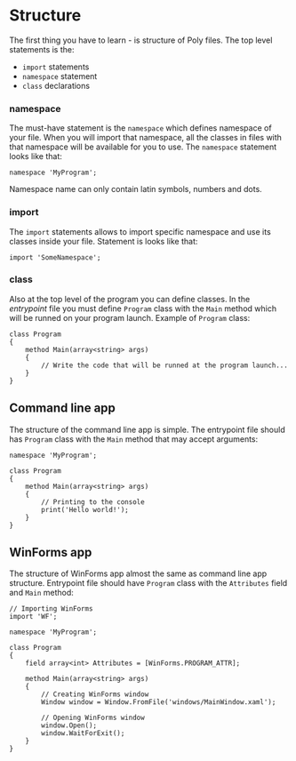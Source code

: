 # Structure
The first thing you have to learn - is structure of Poly files. The top level statements is the:
- `import` statements
- `namespace` statement
- `class` declarations

### namespace
The must-have statement is the `namespace` which defines namespace of your file. When you will import that
namespace, all the classes in files with that namespace will be available for you to use. The `namespace` statement
looks like that:

```poly
namespace 'MyProgram';
```

Namespace name can only contain latin symbols, numbers and dots.

### import
The `import` statements allows to import specific namespace and use its classes inside your file. Statement is looks
like that:

```poly
import 'SomeNamespace';
```

### class
Also at the top level of the program you can define classes. In the *entrypoint* file you must define `Program` class
with the `Main` method which will be runned on your program launch. Example of `Program` class:

```poly
class Program
{
    method Main(array<string> args) 
    {
        // Write the code that will be runned at the program launch... 
    } 
} 
```

## Command line app
The structure of the command line app is simple. The entrypoint file should has `Program` class
with the `Main` method that may accept arguments:

```poly
namespace 'MyProgram';

class Program
{
    method Main(array<string> args) 
    {
        // Printing to the console
        print('Hello world!');
    }
} 
```

## WinForms app
The structure of WinForms app almost the same as command line app structure. Entrypoint file should
have `Program` class with the `Attributes` field and `Main` method:

```poly
// Importing WinForms
import 'WF';

namespace 'MyProgram';

class Program
{
    field array<int> Attributes = [WinForms.PROGRAM_ATTR];
    
    method Main(array<string> args) 
    {
        // Creating WinForms window
        Window window = Window.FromFile('windows/MainWindow.xaml');
        
        // Opening WinForms window
        window.Open();
        window.WaitForExit();
    }
} 
```

